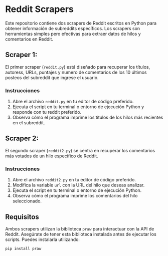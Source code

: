 <h1 class="code-line" data-line-start=4 data-line-end=5 ><a id="Reddit_Scrapers_4"></a>Reddit Scrapers</h1>
<p class="has-line-data" data-line-start="6" data-line-end="7">Este repositorio contiene dos scrapers de Reddit escritos en Python para obtener información de subreddits específicos. Los scrapers son herramientas simples pero efectivas para extraer datos de hilos y comentarios en Reddit.</p>
<h2 class="code-line" data-line-start=8 data-line-end=9 ><a id="Scraper_1_8"></a>Scraper 1:</h2>
<p class="has-line-data" data-line-start="10" data-line-end="11">El primer scraper (<code>reddit.py</code>) está diseñado para recuperar los títulos, autoress, URLs, puntajes y numero de comentarios de los 10 últimos posteos del subreddit que ingrese el usuario.</p>
<h3 class="code-line" data-line-start=12 data-line-end=13 ><a id="Instrucciones_12"></a>Instrucciones</h3>
<ol>
<li class="has-line-data" data-line-start="14" data-line-end="15">Abre el archivo <code>reddit.py</code> en tu editor de código preferido.</li>
<li class="has-line-data" data-line-start="15" data-line-end="16">Ejecuta el script en tu terminal o entorno de ejecución Python y responde con tu reddit preferido.</li>
<li class="has-line-data" data-line-start="16" data-line-end="18">Observa cómo el programa imprime los títulos de los hilos más recientes en el subreddit.</li>
</ol>
<h2 class="code-line" data-line-start=18 data-line-end=19 ><a id="Scraper_2_Obtener_Comentarios_de_un_Hilo_18"></a>Scraper 2: </h2>
<p class="has-line-data" data-line-start="20" data-line-end="21">El segundo scraper (<code>reddit2.py</code>) se centra en recuperar los comentarios más votados de un hilo específico de Reddit.</p>
<h3 class="code-line" data-line-start=22 data-line-end=23 ><a id="Instrucciones_22"></a>Instrucciones</h3>
<ol>
<li class="has-line-data" data-line-start="24" data-line-end="25">Abre el archivo <code>reddit2.py</code> en tu editor de código preferido.</li>
<li class="has-line-data" data-line-start="25" data-line-end="26">Modifica la variable <code>url</code> con la URL del hilo que deseas analizar.</li>
<li class="has-line-data" data-line-start="26" data-line-end="27">Ejecuta el script en tu terminal o entorno de ejecución Python.</li>
<li class="has-line-data" data-line-start="27" data-line-end="29">Observa cómo el programa imprime los comentarios del hilo seleccionado.</li>
</ol>
<h2 class="code-line" data-line-start=29 data-line-end=30 ><a id="Requisitos_29"></a>Requisitos</h2>
<p class="has-line-data" data-line-start="31" data-line-end="32">Ambos scrapers utilizan la biblioteca <code>praw</code> para interactuar con la API de Reddit. Asegúrate de tener esta biblioteca instalada antes de ejecutar los scripts. Puedes instalarla utilizando:</p>
<pre><code class="has-line-data" data-line-start="34" data-line-end="36" class="language-bash">pip install praw
</code></pre>
